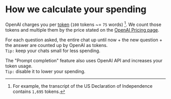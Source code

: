 # How we calculate your spending

OpenAI charges you per [token](https://platform.openai.com/docs/introduction/tokens) (`100` tokens ~= `75` words) [^1]. We count those tokens and multiple them by the price stated on the [OpenAI Pricing page](https://openai.com/pricing).

For each question asked, the entire chat up until now + the new question + the answer are counted up by OpenAI as tokens.  
`Tip:` keep your chats small for less spending.

The "Prompt completion" feature also uses OpenAI API and increases your token usage.  
`Tip:` disable it to lower your spending.

[^1]: For example, the transcript of the US Declaration of Independence contains `1,695` tokens.